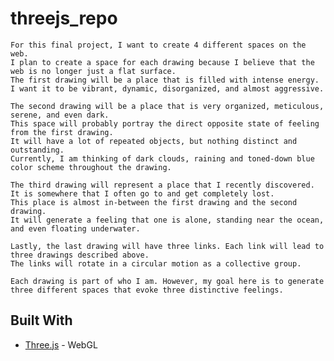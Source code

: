 # threejs_repo
    For this final project, I want to create 4 different spaces on the web. 
    I plan to create a space for each drawing because I believe that the web is no longer just a flat surface.
    The first drawing will be a place that is filled with intense energy. 
    I want it to be vibrant, dynamic, disorganized, and almost aggressive.

    The second drawing will be a place that is very organized, meticulous, serene, and even dark. 
    This space will probably portray the direct opposite state of feeling from the first drawing. 
    It will have a lot of repeated objects, but nothing distinct and outstanding. 
    Currently, I am thinking of dark clouds, raining and toned-down blue color scheme throughout the drawing.

    The third drawing will represent a place that I recently discovered. 
    It is somewhere that I often go to and get completely lost. 
    This place is almost in-between the first drawing and the second drawing. 
    It will generate a feeling that one is alone, standing near the ocean, and even floating underwater.

    Lastly, the last drawing will have three links. Each link will lead to three drawings described above. 
    The links will rotate in a circular motion as a collective group.
    
    Each drawing is part of who I am. However, my goal here is to generate three different spaces that evoke three distinctive feelings.

## Built With
* [Three.js](https://threejs.org/) - WebGL
